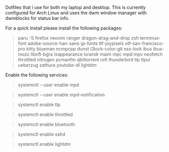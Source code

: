 Dotfiles that i use for both my laptop and desktop.
This is currently configured for Arch Linux and uses the dwm window manager with dwmblocks for status bar info.

For a quick Install please install the following packages:

> paru -S firefox neovim ranger dragon-drag-and-drop zsh terminus-font adobe-source-han-sans-jp-fonts ttf-joypixels otf-san-francisco-pro kitty blueman ncmpcpp dunst i3lock-color-git xss-lock ibus ibus-mozc libxft-bgra lxappearance lxrandr maim mpc mpd mpv neofetch throttled nitrogen pcmanfm qbittorrent rofi thunderbird tlp tlpui ueberzug zathura youtube-dl lightdm

Enable the following services:

> systemctl --user enable mpd

> systemctl --user enable mpd-notification

> systemctl enable tlp

> systemctl enable throttled

> systemctl enable bluetooth

> systemctl enable sshd

> systemctl enable lightdm
